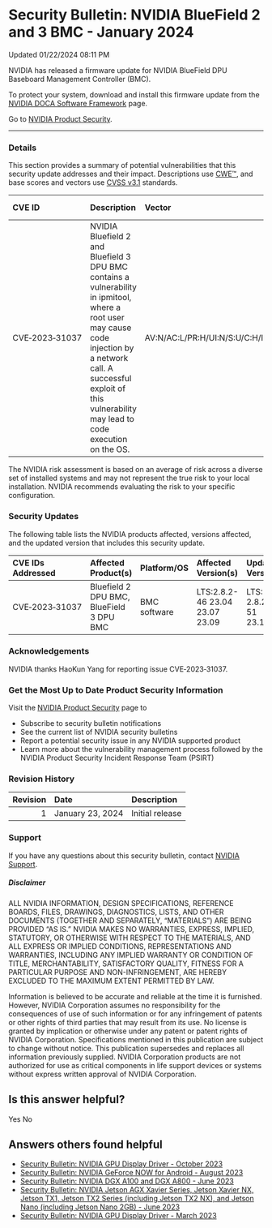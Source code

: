 

Security Bulletin: NVIDIA BlueField 2 and 3 BMC - January 2024
==============================================================




 Updated 01/22/2024 08:11 PM



NVIDIA has released a firmware update for NVIDIA BlueField DPU Baseboard Management Controller (BMC).


To protect your system, download and install this firmware update from the [NVIDIA DOCA Software Framework](https://developer.nvidia.com/networking/doca) page.


Go to [NVIDIA Product Security](https://www.nvidia.com/security/).






---




### Details


This section provides a summary of potential vulnerabilities that this security update addresses and their impact. Descriptions use [CWE™](https://cwe.mitre.org/), and base scores and vectors use [CVSS v3.1](https://www.first.org/cvss/specification-document) standards.


| CVE ID | Description | Vector | Base Score | Severity | CWE | Impacts |
|:---------------|:--------------------------------------------------------------------------------------------------------------------------------------------------------------------------------------------------------------------------------|:------------------------------------|-------------:|:-----------|:-------|:---------------|
| CVE‑2023‑31037 | NVIDIA Bluefield 2 and Bluefield 3 DPU BMC contains a vulnerability in ipmitool, where a root user may cause code injection by a network call. A successful exploit of this vulnerability may lead to code execution on the OS. | AV:N/AC:L/PR:H/UI:N/S:U/C:H/I:H/A:H | 7.2 | High | CWE‑94 | Code execution |
The NVIDIA risk assessment is based on an average of risk across a diverse set of installed systems and may not represent the true risk to your local installation. NVIDIA recommends evaluating the risk to your specific configuration.


### Security Updates


The following table lists the NVIDIA products affected, versions affected, and the updated version that includes this security update.


| CVE IDs Addressed | Affected Product(s) | Platform/OS | Affected Version(s) | Updated Version |
|:--------------------|:-----------------------------------------|:--------------|:----------------------------------|:--------------------|
| CVE‑2023‑31037 | Bluefield 2 DPU BMC, BlueField 3 DPU BMC | BMC software | LTS:2.8.2-46 23.04 23.07 23.09 | LTS: 2.8.2-51 23.10 |
### Acknowledgements


NVIDIA thanks HaoKun Yang for reporting issue CVE‑2023‑31037.


### Get the Most Up to Date Product Security Information


Visit the [NVIDIA Product Security](https://www.nvidia.com/security) page to


* Subscribe to security bulletin notifications
* See the current list of NVIDIA security bulletins
* Report a potential security issue in any NVIDIA supported product
* Learn more about the vulnerability management process followed by the NVIDIA Product Security Incident Response Team (PSIRT)


### Revision History


| Revision | Date | Description |
|-----------:|:-----------------|:----------------|
| 1 | January 23, 2024 | Initial release |
### Support


If you have any questions about this security bulletin, contact [NVIDIA Support](https://www.nvidia.com/object/support.html).


##### Disclaimer


ALL NVIDIA INFORMATION, DESIGN SPECIFICATIONS, REFERENCE BOARDS, FILES, DRAWINGS, DIAGNOSTICS, LISTS, AND OTHER DOCUMENTS (TOGETHER AND SEPARATELY, “MATERIALS”) ARE BEING PROVIDED “AS IS.” NVIDIA MAKES NO WARRANTIES, EXPRESS, IMPLIED, STATUTORY, OR OTHERWISE WITH RESPECT TO THE MATERIALS, AND ALL EXPRESS OR IMPLIED CONDITIONS, REPRESENTATIONS AND WARRANTIES, INCLUDING ANY IMPLIED WARRANTY OR CONDITION OF TITLE, MERCHANTABILITY, SATISFACTORY QUALITY, FITNESS FOR A PARTICULAR PURPOSE AND NON-INFRINGEMENT, ARE HEREBY EXCLUDED TO THE MAXIMUM EXTENT PERMITTED BY LAW.


Information is believed to be accurate and reliable at the time it is furnished. However, NVIDIA Corporation assumes no responsibility for the consequences of use of such information or for any infringement of patents or other rights of third parties that may result from its use. No license is granted by implication or otherwise under any patent or patent rights of NVIDIA Corporation. Specifications mentioned in this publication are subject to change without notice. This publication supersedes and replaces all information previously supplied. NVIDIA Corporation products are not authorized for use as critical components in life support devices or systems without express written approval of NVIDIA Corporation.










Is this answer helpful?
-----------------------



Yes
No







Answers others found helpful
----------------------------


* [Security Bulletin: NVIDIA GPU Display Driver - October 2023](/app/answers/detail/a_id/5491/related/1)
* [Security Bulletin: NVIDIA GeForce NOW for Android - August 2023](/app/answers/detail/a_id/5476/related/1)
* [Security Bulletin: NVIDIA DGX A100 and DGX A800 - June 2023](/app/answers/detail/a_id/5461/related/1)
* [Security Bulletin: NVIDIA Jetson AGX Xavier Series, Jetson Xavier NX, Jetson TX1, Jetson TX2 Series (including Jetson TX2 NX), and Jetson Nano (including Jetson Nano 2GB) - June 2023](/app/answers/detail/a_id/5466/related/1)
* [Security Bulletin: NVIDIA GPU Display Driver - March 2023](/app/answers/detail/a_id/5452/related/1)








